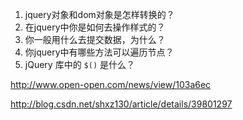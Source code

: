 1. jquery对象和dom对象是怎样转换的？
2. 在jquery中你是如何去操作样式的？
3. 你一般用什么去提交数据，为什么？
4. 你jquery中有哪些方法可以遍历节点？
5. jQuery 库中的 `$()` 是什么？

http://www.open-open.com/news/view/103a6ec

http://blog.csdn.net/shxz130/article/details/39801297